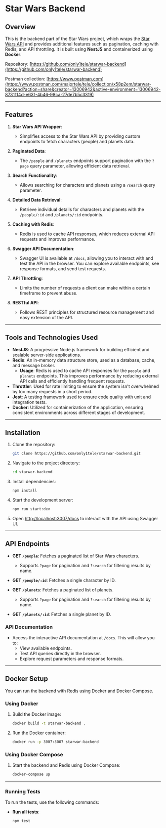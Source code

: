 # Star Wars Backend

## Overview

This is the backend part of the Star Wars project, which wraps the [Star Wars API](https://swapi.dev/api/) and provides additional features such as pagination, caching with Redis, and API throttling. It is built using **NestJS** and containerized using **Docker**.

Repository: [https://github.com/only1tele/starwar-backend](https://github.com/only1tele/starwar-backend)

Postman collection: [https://www.postman.com](https://www.postman.com/majortele/tele/collection/x58p2em/starwar-backend?action=share&creator=13006942&active-environment=13006942-8731114d-e631-4b46-98ca-27de7b5c3319)

---

## Features

1. **Star Wars API Wrapper**:

   - Simplifies access to the Star Wars API by providing custom endpoints to fetch characters (people) and planets data.

2. **Paginated Data**:

   - The `/people` and `/planets` endpoints support pagination with the `?page` query parameter, allowing efficient data retrieval.

3. **Search Functionality**:

   - Allows searching for characters and planets using a `?search` query parameter.

4. **Detailed Data Retrieval**:

   - Retrieve individual details for characters and planets with the `/people/:id` and `/planets/:id` endpoints.

5. **Caching with Redis**:

   - Redis is used to cache API responses, which reduces external API requests and improves performance.

6. **Swagger API Documentation**:

   - Swagger UI is available at `/docs`, allowing you to interact with and test the API in the browser. You can explore available endpoints, see response formats, and send test requests.

7. **API Throttling**:

   - Limits the number of requests a client can make within a certain timeframe to prevent abuse.

8. **RESTful API**:
   - Follows REST principles for structured resource management and easy extension of the API.

---

## Tools and Technologies Used

- **NestJS**: A progressive Node.js framework for building efficient and scalable server-side applications.
- **Redis**: An in-memory data structure store, used as a database, cache, and message broker.
  - **Usage**: Redis is used to cache API responses for the `people` and `planets` endpoints. This improves performance by reducing external API calls and efficiently handling frequent requests.
- **Throttler**: Used for rate limiting to ensure the system isn't overwhelmed by too many requests in a short period.
- **Jest**: A testing framework used to ensure code quality with unit and integration tests.
- **Docker**: Utilized for containerization of the application, ensuring consistent environments across different stages of development.

---

## Installation

1. Clone the repository:

   ```bash
   git clone https://github.com/only1tele/starwar-backend.git
   ```

2. Navigate to the project directory:

   ```bash
   cd starwar-backend
   ```

3. Install dependencies:

   ```bash
   npm install
   ```

4. Start the development server:

   ```bash
   npm run start:dev
   ```

5. Open [http://localhost:3007/docs](http://localhost:3007/docs) to interact with the API using Swagger UI.

---

## API Endpoints

- **GET `/people`**: Fetches a paginated list of Star Wars characters.
  - Supports `?page` for pagination and `?search` for filtering results by name.
- **GET `/people/:id`**: Fetches a single character by ID.

- **GET `/planets`**: Fetches a paginated list of planets.

  - Supports `?page` for pagination and `?search` for filtering results by name.

- **GET `/planets/:id`**: Fetches a single planet by ID.

### API Documentation

- Access the interactive API documentation at `/docs`. This will allow you to:
  - View available endpoints.
  - Test API queries directly in the browser.
  - Explore request parameters and response formats.

---

## Docker Setup

You can run the backend with Redis using Docker and Docker Compose.

### Using Docker

1. Build the Docker image:

   ```bash
   docker build -t starwar-backend .
   ```

2. Run the Docker container:

   ```bash
   docker run -p 3007:3007 starwar-backend
   ```

### Using Docker Compose

1. Start the backend and Redis using Docker Compose:

   ```bash
   docker-compose up
   ```

---

### Running Tests

To run the tests, use the following commands:

- **Run all tests**:
  ```bash
  npm test
  ```
